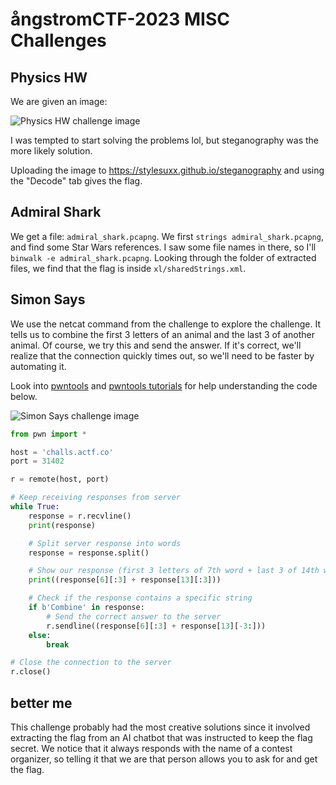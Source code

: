 # ångstromCTF-2023 MISC Challenges

## Physics HW

We are given an image:

![Physics HW challenge image](images/physics_hw.png)

I was tempted to start solving the problems lol, but steganography was the more likely solution.

Uploading the image to https://stylesuxx.github.io/steganography and using the "Decode" tab gives the flag.

## Admiral Shark

We get a file: `admiral_shark.pcapng`. We first `strings admiral_shark.pcapng`, and find some Star Wars references. I saw some file names in there, so I'll `binwalk -e admiral_shark.pcapng`. Looking through the folder of extracted files, we find that the flag is inside `xl/sharedStrings.xml`.

## Simon Says

We use the netcat command from the challenge to explore the challenge. It tells us to combine the first 3 letters of an animal and the last 3 of another animal. Of course, we try this and send the answer. If it's correct, we'll realize that the connection quickly times out, so we'll need to be faster by automating it.

Look into [pwntools](https://github.com/Gallopsled/pwntools) and [pwntools tutorials](https://github.com/Gallopsled/pwntools-tutorial#readme) for help understanding the code below.

![Simon Says challenge image](images/simon_says.png)

```python
from pwn import *

host = 'challs.actf.co'
port = 31402

r = remote(host, port)

# Keep receiving responses from server
while True:
    response = r.recvline()
    print(response)

    # Split server response into words
    response = response.split()

    # Show our response (first 3 letters of 7th word + last 3 of 14th word)
    print((response[6][:3] + response[13][:3]))

    # Check if the response contains a specific string
    if b'Combine' in response:
        # Send the correct answer to the server
        r.sendline((response[6][:3] + response[13][-3:]))
    else:
        break

# Close the connection to the server
r.close()
```

## better me

This challenge probably had the most creative solutions since it involved extracting the flag from an AI chatbot that was instructed to keep the flag secret. We notice that it always responds with the name of a contest organizer, so telling it that we are that person allows you to ask for and get the flag.
